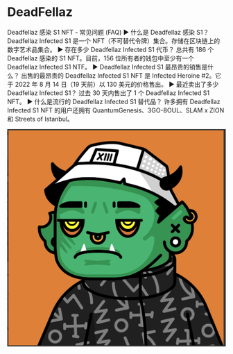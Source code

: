 # DeadFellaz

Deadfellaz 感染 S1 NFT - 常见问题 (FAQ)
▶ 什么是 Deadfellaz 感染 S1？
Deadfellaz Infected S1 是一个 NFT（不可替代令牌）集合。存储在区块链上的数字艺术品集合。
▶ 存在多少 Deadfellaz Infected S1 代币？
总共有 186 个 Deadfellaz 感染的 S1 NFT。目前，156 位所有者的钱包中至少有一个 Deadfellaz Infected S1 NTF。
▶ Deadfellaz Infected S1 最昂贵的销售是什么？
出售的最昂贵的 Deadfellaz Infected S1 NFT 是 Infected Heroine #2。它于 2022 年 8 月 14 日（19 天前）以 130 美元的价格售出。
▶ 最近卖出了多少 Deadfellaz Infected S1？
过去 30 天内售出了 1 个 Deadfellaz Infected S1 NFT。
▶ 什么是流行的 Deadfellaz Infected S1 替代品？
许多拥有 Deadfellaz Infected S1 NFT 的用户还拥有 QuantumGenesis、3GO-8OUL、SLAM x ZION 和 Streets of Istanbul。

![nft](微信截图_20220902155723.png)
